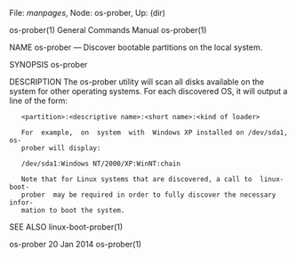 File: *manpages*,  Node: os-prober,  Up: (dir)

os-prober(1)                General Commands Manual               os-prober(1)



NAME
       os-prober — Discover bootable partitions on the local system.

SYNOPSIS
       os-prober

DESCRIPTION
       The  os-prober  utility will scan all disks available on the system for
       other operating systems.  For each discovered OS, it will output a line
       of the form:

       <partition>:<descriptive name>:<short name>:<kind of loader>

       For  example,  on  system  with  Windows XP installed on /dev/sda1, os-
       prober will display:

       /dev/sda1:Windows NT/2000/XP:WinNT:chain

       Note that for Linux systems that are discovered, a call to  linux-boot-
       prober  may be required in order to fully discover the necessary infor‐
       mation to boot the system.

SEE ALSO
       linux-boot-prober(1)



os-prober                         20 Jan 2014                     os-prober(1)
